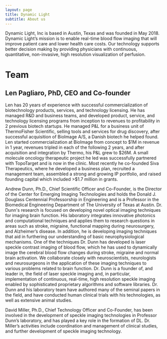 ```yaml
---
layout: page
title: Dynamic Light
subtitle: About us
---
```

<div>
<p>
	Dynamic Light, Inc is based in Austin, Texas and was founded in May 2018. Dynamic Light’s mission is to enable real-time blood flow imaging that will improve patient care and lower health care costs.  Our technology supports better decision making by providing physicians with continuous, quantitative, non-invasive, high resolution visualization of perfusion.
    </p>
    <p>
	<h1> Team </h1>
			<h2> Len Pagliaro, PhD, CEO and Co-founder </h2>
Len has 20 years of experience with successful commercialization of biotechnology products, services, and technology licensing. He has managed R&D and business teams, and developed product, service, and technology licensing programs from inception to revenues to profitability in 2 previous biotech startups.  He managed P&L for a business unit of ThermoFisher Scientific, selling tools and services for drug discovery, after successful acquisition of BioImage A/S, a Danish biotech he helped found. Len started commercialization at BioImage from concept to $1M in revenue in 1 year, revenues tripled in each of the following 2 years, and after acquisition and integration by Thermo, his P&L grew to $26M.  A small molecule oncology therapeutic project he led was successfully partnered with TopoTarget and is now in the clinic.  Most recently he co-founded Siva Therapeutics, where he developed a business plan, recruited a management team, assembled a strong and growing IP portfolio, and raised founding capital which included >$1.7 million in grants.
    </p>	
	
	
Andrew Dunn, Ph.D., Chief Scientific Officer and Co-Founder, is the Director of the Center for Emerging Imaging Technologies and holds the Donald J. Douglass Centennial Professorship in Engineering and is a Professor in the Biomedical Engineering Department of The University of Texas at Austin.  Dr. Dunn's research is focused on developing novel optical imaging techniques for imaging brain function.  His laboratory integrates innovative photonics and computational techniques and applies them to research questions in areas such as stroke, migraine, functional mapping during neurosurgery, and Alzheimer’s disease.  In addition, he is developing imaging techniques that aid in furthering our understanding of basic neurophysiological mechanisms.  One of the techniques Dr. Dunn has developed is laser speckle contrast imaging of blood flow, which he has used to dynamically image the cerebral blood flow changes during stroke, migraine and normal brain activation.  We collaborate closely with neuroscientists, neurologists and neurosurgeons in the application of these imaging techniques to various problems related to brain function.  Dr. Dunn is a founder of, and leader in, the field of laser speckle imaging and, in particular, implementation of continuous, real-time, high resolution speckle imaging enabled by sophisticated proprietary algorithms and software libraries.  Dr. Dunn and his laboratory team have authored many of the seminal papers in the field, and have conducted human clinical trials with his technologies, as well as extensive animal studies.
	</p>
	<p>
David Miller, Ph.D., Chief Technology Officer and Co-Founder, has been involved in the development of speckle imaging technologies in Professor Dunn’s laboratory, and has played a key role in the formation of DL.  Dr. Miller’s activities include coordination and management of clinical studies, and further development of speckle imaging technology.
	</p>

</div>
